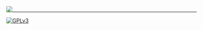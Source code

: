 <div style="width:30px;height: 1px;display:inline-block">
    <a href='https://xn--7ov117aclgs4c.life'>
        <img src='https://xn--7ov117aclgs4c.life/ic_launcher_round.png' />
    </a>
</div>  

---

[![GPLv3](https://img.shields.io/badge/License-GPLv3-blue.svg)](https://www.gnu.org/licenses/gpl-3.0)
